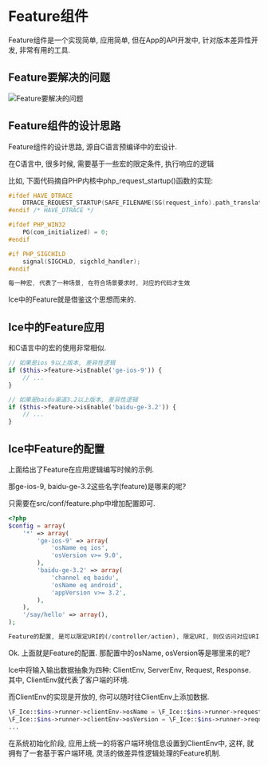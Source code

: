 #  Feature组件

Feature组件是一个实现简单, 应用简单, 但在App的API开发中, 针对版本差异性开发, 非常有用的工具.

## Feature要解决的问题

![Feature要解决的问题](https://goosman-lei.github.io/static/post-img/0010.use-case-slide.017.png)

## Feature组件的设计思路

Feature组件的设计思路, 源自C语言预编译中的宏设计.

在C语言中, 很多时候, 需要基于一些宏的限定条件, 执行响应的逻辑

比如, 下面代码摘自PHP内核中php_request_startup()函数的实现:

```c
#ifdef HAVE_DTRACE
    DTRACE_REQUEST_STARTUP(SAFE_FILENAME(SG(request_info).path_translated), SAFE_FILENAME(SG(request_info).request_uri), (char *)SAFE_FILENAME(SG(request_info).request_method));
#endif /* HAVE_DTRACE */

#ifdef PHP_WIN32
    PG(com_initialized) = 0; 
#endif

#if PHP_SIGCHILD
    signal(SIGCHLD, sigchld_handler);
#endif

每一种宏, 代表了一种场景, 在符合场景要求时, 对应的代码才生效
```

Ice中的Feature就是借鉴这个思想而来的.

## Ice中的Feature应用

和C语言中的宏的使用非常相似.

```php
// 如果是ios 9以上版本, 差异性逻辑
if ($this->feature->isEnable('ge-ios-9')) {
    // ...
}

// 如果是baidu渠道3.2以上版本, 差异性逻辑
if ($this->feature->isEnable('baidu-ge-3.2')) {
    // ...
}
```

## Ice中Feature的配置

上面给出了Feature在应用逻辑编写时候的示例.

那ge-ios-9, baidu-ge-3.2这些名字(feature)是哪来的呢?

只需要在src/conf/feature.php中增加配置即可.

```php
<?php
$config = array(
    '*' => array(
        'ge-ios-9' => array(
            'osName eq ios',
            'osVersion v>= 9.0',
        ),
        'baidu-ge-3.2' => array(
            'channel eq baidu',
            'osName eq android',
            'appVersion v>= 3.2',
        ),
    ),
    '/say/hello' => array(),
);

Feature的配置, 是可以限定URI的(/controller/action), 限定URI, 则仅访问对应URI才会生效, 否则, 放在'*'下的, 对所有请求都生效.
```

Ok. 上面就是Feature的配置. 那配置中的osName, osVersion等是哪里来的呢?

Ice中将输入输出数据抽象为四种: ClientEnv, ServerEnv, Request, Response. 其中, ClientEnv就代表了客户端的环境.

而ClientEnv的实现是开放的, 你可以随时往ClientEnv上添加数据.

```php
\F_Ice::$ins->runner->clientEnv->osName = \F_Ice::$ins->runner->request->getQuery('osn');
\F_Ice::$ins->runner->clientEnv->osVersion = \F_Ice::$ins->runner->request->getQuery('osv');
...
```

在系统初始化阶段, 应用上统一的将客户端环境信息设置到ClientEnv中, 这样, 就拥有了一套基于客户端环境, 灵活的做差异性逻辑处理的Feature机制.
